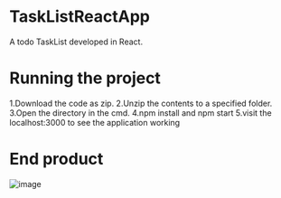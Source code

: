 # TaskListReactApp
A todo TaskList developed in React.

# Running the project
1.Download the code as zip.
2.Unzip the contents to a specified folder.
3.Open the directory in the cmd.
4.npm install and npm start
5.visit the localhost:3000 to see the application working


# End product
![image](https://user-images.githubusercontent.com/82278675/133488750-bbb40b1c-fe37-4f29-97ba-70beeb89457f.png)

